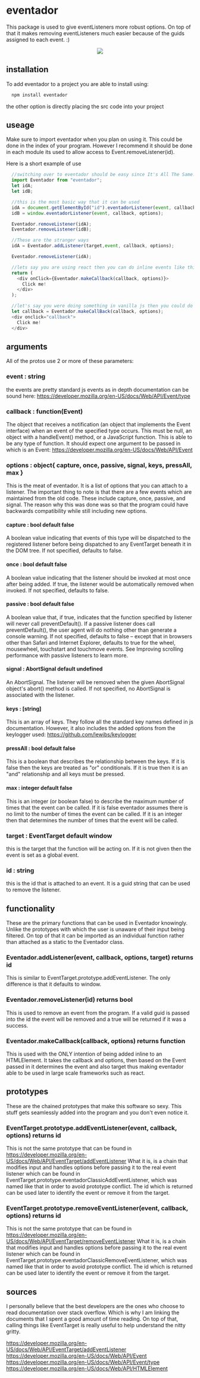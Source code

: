 # eventador
This package is used to give eventListeners more robust options. On top of that it makes removing eventListeners much easier because of the guids assigned to each event. :) <br/>

<p align="center">
  <img src="https://github.com/lewibs/eventador/blob/main/images/eventador.png?raw=true" />
</p>

## installation
To add eventador to a project you are able to install using:
```js
  npm install eventador
```
the other option is directly placing the src code into your project

## useage
Make sure to import eventador when you plan on using it. This could be done in the index of your program. However I recommend it should be done in each module its used to allow access to Event.removeListener(id).

Here is a short example of use

```js
  //switching over to eventador should be easy since It's All The Same!
  import Eventador from "eventador";
  let idA;
  let idB;

  //this is the most basic way that it can be used
  idA = document.getElementById("id").eventadorListener(event, callback, options);
  idB = window.eventadorListener(event, callback, options);

  Eventador.removeListener(idA);
  Eventador.removeListener(idB);

  //These are the stranger ways
  idA = Eventador.addListener(target,event, callback, options);

  Eventador.removeListener(idA);

  //lets say you are using react then you can do inline events like this
  return (
    <div onClick={Eventador.makeCallback(callback, options)}>
      Click me!
    </div>
  );

  //let's say you were doing something in vanilla js then you could do inline like this:
  let callback = Eventador.makeCallBack(callback, options);
  <div onclick="callback">
    Click me!
  </div>
```

## arguments
All of the protos use 2 or more of these parameters:

### event : string
the events are pretty standard js events as in depth documentation can be sound here:
https://developer.mozilla.org/en-US/docs/Web/API/Event/type

### callback : function(Event)
The object that receives a notification (an object that implements the Event interface) when an event of the specified type occurs. This must be null, an object with a handleEvent() method, or a JavaScript function. This is able to be any type of function. It should expect one argument to be passed in which is an Event:
https://developer.mozilla.org/en-US/docs/Web/API/Event

### options : object{ capture, once, passive, signal, keys, pressAll, max }
This is the meat of eventador. It is a list of options that you can attach to a listener. The important thing to note is that there are a few events which are maintained from the old code. These include capture, once, passive, and signal.
The reason why this was done was so that the program could have backwards compatibility while still including new options.

#### capture : bool default false
A boolean value indicating that events of this type will be dispatched to the registered listener before being dispatched to any EventTarget beneath it in the DOM tree. If not specified, defaults to false.

#### once : bool default false
A boolean value indicating that the listener should be invoked at most once after being added. If true, the listener would be automatically removed when invoked. If not specified, defaults to false.

#### passive : bool default false
A boolean value that, if true, indicates that the function specified by listener will never call preventDefault(). If a passive listener does call preventDefault(), the user agent will do nothing other than generate a console warning. If not specified, defaults to false – except that in browsers other than Safari and Internet Explorer, defaults to true for the wheel, mousewheel, touchstart and touchmove events. See Improving scrolling performance with passive listeners to learn more.

#### signal : AbortSignal default undefined
An AbortSignal. The listener will be removed when the given AbortSignal object's abort() method is called. If not specified, no AbortSignal is associated with the listener.

#### keys : [string]
This is an array of keys. They follow all the standard key names defined in js documentation. However, it also includes the added options from the keylogger used: https://github.com/lewibs/keylogger

#### pressAll : bool default false
This is a boolean that describes the relationship between the keys. If it is false then the keys are treated as "or" conditionals. If it is true then it is an "and" relationship and all keys must be pressed.

#### max : integer default false
This is an integer (or boolean false) to describe the maximum number of times that the event can be called. If it is false eventador assumes there is no limit to the number of times the event can be called. If it is an integer then that determines the number of times that the event will be called.

### target : EventTarget default window
this is the target that the function will be acting on. If it is not given then the event is set as a global event.

### id : string
this is the id that is attached to an event. It is a guid string that can be used to remove the listener.


## functionality
These are the primary functions that can be used in Eventador knowingly. Unlike the prototypes with which the user is unaware of their input being filtered. On top of that it can be imported as an individual function rather than attached as a static to the Eventador class.

### Eventador.addListener(event, callback, options, target) returns id
This is similar to EventTarget.prototype.addEventListener. The only difference is that it defaults to window.

### Eventador.removeListener(id) returns bool
This is used to remove an event from the program. If a valid guid is passed into the id the event will be removed and a true will be returned if it was a success.

### Eventador.makeCallback(callback, options) returns function
This is used with the ONLY intention of being added inline to an HTMLElement. It takes the callback and options, then based on the Event passed in it determines the event and also target thus making eventador able to be used in large scale frameworks such as react.

## prototypes
These are the chained prototypes that make this software so sexy. This stuff gets seamlessly added into the program and you don't even notice it.

### EventTarget.prototype.addEventListener(event, callback, options) returns id
This is not the same prototype that can be found in https://developer.mozilla.org/en-US/docs/Web/API/EventTarget/addEventListener
What it is, is a chain that modifies input and handles options before passing it to the real event listener which can be found in
EventTarget.prototype.eventadorClassicAddEventListener, which was named like that in order to avoid prototype conflict.
The id which is returned can be used later to identify the event or remove it from the target.

### EventTarget.prototype.removeEventListener(event, callback, options) returns id
This is not the same prototype that can be found in https://developer.mozilla.org/en-US/docs/Web/API/EventTarget/removeEventListener
What it is, is a chain that modifies input and handles options before passing it to the real event listener which can be found in
EventTarget.prototype.eventadorClassicRemoveEventListener, which was named like that in order to avoid prototype conflict.
The id which is returned can be used later to identify the event or remove it from the target.


## sources
I personally believe that the best developers are the ones who choose to read documentation over stack overflow. Which is why I am linking the documents that I spent a good amount of time reading. On top of that, calling things like EventTarget is really useful to help understand the nitty gritty.

https://developer.mozilla.org/en-US/docs/Web/API/EventTarget/addEventListener <br/>
https://developer.mozilla.org/en-US/docs/Web/API/Event <br/>
https://developer.mozilla.org/en-US/docs/Web/API/Event/type <br/>
https://developer.mozilla.org/en-US/docs/Web/API/HTMLElement <br/>


